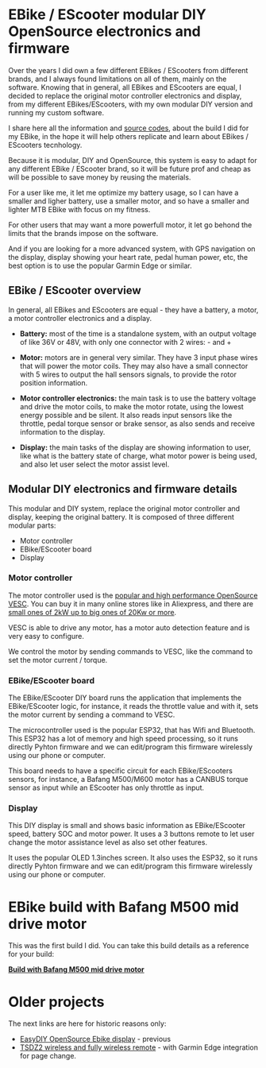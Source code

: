 # EBike / EScooter modular DIY OpenSource electronics and firmware

Over the years I did own a few different EBikes / EScooters from different brands, and I always found limitations on all of them, mainly on the software. Knowing that in general, all EBikes and EScooters are equal, I decided to replace the original motor controller electronics and display, from my different EBikes/EScooters, with my own modular DIY version and running my custom software.

I share here all the information and [source codes](https://github.com/OpenSourceEBike/EBike_EScooter_modular_DIY), about the build I did for my EBike, in the hope it will help others replicate and learn about EBikes / EScooters tecnhology.

Because it is modular, DIY and OpenSource, this system is easy to adapt for any different EBike / EScooter brand, so it will be future prof and cheap as will be possible to save money by reusing the materials.

For a user like me, it let me optimize my battery usage, so I can have a smaller and ligher battery, use a smaller motor, and so have a smaller and lighter MTB EBike with focus on my fitness.

For other users that may want a more powerfull motor, it let go behond the limits that the brands impose on the software.

And if you are looking for a more advanced system, with GPS navigation on the display, display showing your heart rate, pedal human power, etc, the best option is to use the popular Garmin Edge or similar.

## EBike / EScooter overview

In general, all EBikes and EScooters are equal - they have a battery, a motor, a motor controller electronics and a display.

* **Battery:** most of the time is a standalone system, with an output voltage of like 36V or 48V, with only one connector with 2 wires: - and +

* **Motor:** motors are in general very similar. They have 3 input phase wires that will power the motor coils. They may also have a small connector with 5 wires to output the hall sensors signals, to provide the rotor position information.

* **Motor controller electronics:** the main task is to use the battery voltage and drive the motor coils, to make the motor rotate, using the lowest energy possible and be silent. It also reads input sensors like the throttle, pedal torque sensor or brake sensor, as also sends and receive information to the display.

* **Display:** the main tasks of the display are showing information to user, like what is the battery state of charge, what motor power is being used, and also let user select the motor assist level.

## Modular DIY electronics and firmware details 

This modular and DIY system, replace the original motor controller and display, keeping the original battery.
It is composed of three different modular parts:
- Motor controller
- EBike/EScooter board
- Display

### Motor controller

The motor controller used is the [popular and high performance OpenSource VESC](https://vesc-project.com/). You can buy it in many online stores like in Aliexpress, and there are [small ones of 2kW up to big ones of 20Kw or more](https://flipsky.net/).

VESC is able to drive any motor, has a motor auto detection feature and is very easy to configure.

We control the motor by sending commands to VESC, like the command to set the motor current / torque.

### EBike/EScooter board

The EBike/EScooter DIY board runs the application that implements the EBike/EScooter logic, for instance, it reads the throttle value and with it, sets the motor current by sending a command to VESC.

The microcontroller used is the popular ESP32, that has Wifi and Bluetooth. This ESP32 has a lot of memory and high speed processing, so it runs directly Pyhton firmware and we can edit/program this firmware wirelessly using our phone or computer.

This board needs to have a specific circuit for each EBike/EScooters sensors, for instance, a Bafang M500/M600 motor has a CANBUS torque sensor as input while an EScooter has only throttle as input.

### Display

This DIY display is small and shows basic information as EBike/EScooter speed, battery SOC and motor power. It uses a 3 buttons remote to let user change the motor assistance level as also set other features.

It uses the popular OLED 1.3inches screen. It also uses the ESP32, so it runs directly Pyhton firmware and we can edit/program this firmware wirelessly using our phone or computer.

# EBike build with Bafang M500 mid drive motor

This was the first build I did. You can take this build details as a reference for your build:

**[Build with Bafang M500 mid drive motor](build_EBike_Bafang_M500/build_EBike_Bafang_M500.md)**

# Older projects

 The next links are here for historic reasons only:

* [EasyDIY OpenSource Ebike display](easy_diy_display_ebike_display/index.md) - previous 
* [TSDZ2 wireless and fully wireless remote](tsdz2_wireless/index.md) - with Garmin Edge integration for page change.
